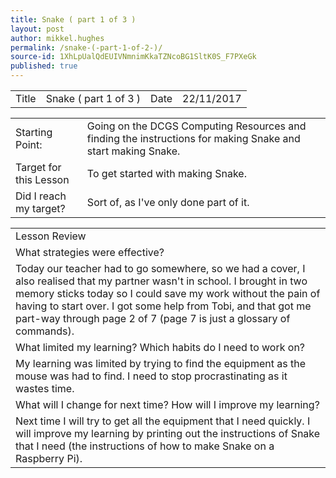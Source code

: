 ```yaml
---
title: Snake ( part 1 of 3 )
layout: post
author: mikkel.hughes
permalink: /snake-(-part-1-of-2-)/
source-id: 1XhLpUalQdEUIVNmnimKkaTZNcoBG1SltK0S_F7PXeGk
published: true
---
```

<table>
  <tr>
    <td>Title</td>
    <td>Snake ( part 1 of 3 )</td>
    <td>    Date</td>
    <td>22/11/2017</td>
  </tr>
</table>


<table>
  <tr>
    <td>Starting Point:</td>
    <td>Going on the DCGS Computing Resources and finding the instructions for making Snake and start making Snake.</td>
  </tr>
  <tr>
    <td>Target for this Lesson</td>
    <td>To get started with making Snake.</td>
  </tr>
  <tr>
    <td>Did I reach my target? </td>
    <td>Sort of, as I've only done part of it.</td>
  </tr>
</table>


<table>
  <tr>
    <td>Lesson Review</td>
  </tr>
  <tr>
    <td>What strategies were effective?</td>
  </tr>
  <tr>
    <td>Today our teacher had to go somewhere, so we had a cover, I also realised that my partner wasn't in school. I brought in two memory sticks today so I could save my work without the pain of having to start over. I got some help from Tobi, and that got me part-way through page 2 of 7 (page 7 is just a glossary of commands).</td>
  </tr>
  <tr>
    <td>What limited my learning? Which habits do I need to work on?</td>
  </tr>
  <tr>
    <td>My learning was limited by trying to find the equipment as the mouse was had to find. I need to stop procrastinating as it wastes time.</td>
  </tr>
  <tr>
    <td>What will I change for next time? How will I improve my learning?</td>
  </tr>
  <tr>
    <td>Next time I will try to get all the equipment that I need quickly. I will improve my learning by printing out the instructions of Snake that I need (the instructions of how to make Snake on a Raspberry Pi).</td>
  </tr>
</table>


